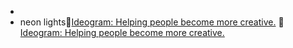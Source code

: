 - 
- neon lights🦩[Ideogram: Helping people become more creative.](https://ideogram.ai/) 🦩[Ideogram: Helping people become more creative.](https://ideogram.ai/) 
